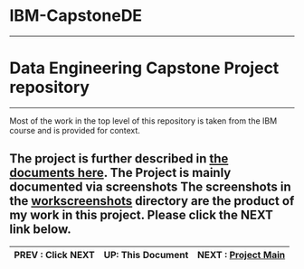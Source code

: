 # IBM-CapstoneDE

---
# Data Engineering Capstone Project repository
---
 
 Most of the work in the top level of this repository is taken from the IBM course and is provided for context. 
 
 
 The project is further described in [the documents here](Project.md). The Project is mainly documented via screenshots
 The screenshots in the [workscreenshots](workscreenshots/) directory are the product of my work in this project.
 Please click the **NEXT** link below.
 ---
|  PREV : **Click NEXT** | UP:  **This Document** | NEXT : [Project Main](Project.md)
|---|---|---|
